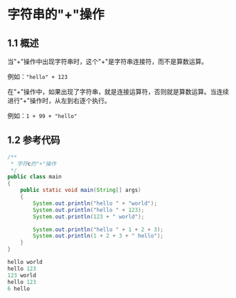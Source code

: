# 字符串的"+"操作

## 1.1 概述

当"+"操作中出现字符串时，这个"+"是字符串连接符，而不是算数运算。

例如：`"hello" + 123`

在"+"操作中，如果出现了字符串，就是连接运算符，否则就是算数运算。当连续进行"+"操作时，从左到右逐个执行。

例如：`1 + 99 + "hello"`

## 1.2 参考代码

```java
/**
 * 字符c的"+"操作
 */
public class main
{
    public static void main(String[] args)
    {
        System.out.println("hello " + "world");
        System.out.println("hello " + 123);
        System.out.println(123 + " world");

        System.out.println("hello " + 1 + 2 + 3);
        System.out.println(1 + 2 + 3 + " hello");
    }
}
```

```java
hello world
hello 123
123 world
hello 123
6 hello
```

